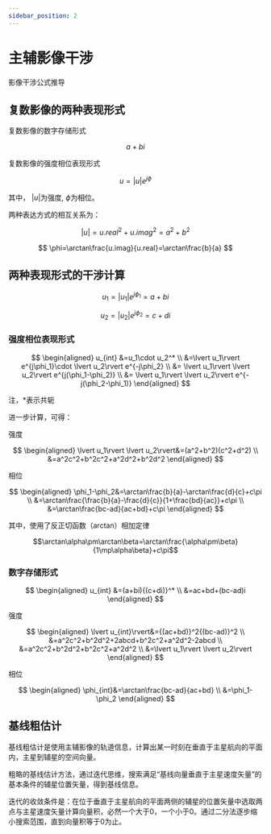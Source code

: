 ```yaml
---
sidebar_position: 2
---
```


# 主辅影像干涉

影像干涉公式推导

## 复数影像的两种表现形式

复数影像的数字存储形式

$$a+bi$$

复数影像的强度相位表现形式

$$u=\lvert u\rvert e^{j\phi}$$

其中， $\lvert u\rvert$为强度, $\phi$为相位。

两种表达方式的相互关系为：

$$
\lvert u\rvert={u.real}^2+{u.imag}^2=a^2+b^2
$$

$$
\phi=\arctan\frac{u.imag}{u.real}=\arctan\frac{b}{a}
$$

## 两种表现形式的干涉计算

$$
u_1=\lvert u_1\rvert e^{j\phi_1}=a+bi
$$

$$
u_2=\lvert u_2\rvert e^{j\phi_2}=c+di
$$

### 强度相位表现形式

$$
\begin{aligned}
   u_{int} &=u_1\cdot u_2^* \\
&=\lvert u_1\rvert e^{j\phi_1}\cdot \lvert u_2\rvert e^{-j\phi_2} \\
&= \lvert u_1\rvert \lvert u_2\rvert e^{j(\phi_1-\phi_2)} \\
&= \lvert u_1\rvert \lvert u_2\rvert e^{-j(\phi_2-\phi_1)}
\end{aligned}
$$

注，*表示共轭

进一步计算，可得：

强度

$$
\begin{aligned}
\lvert u_1\rvert \lvert u_2\rvert&=(a^2+b^2)(c^2+d^2) \\
&=a^2c^2+b^2c^2+a^2d^2+b^2d^2
\end{aligned}
$$

相位

$$
\begin{aligned}
\phi_1-\phi_2&=\arctan\frac{b}{a}-\arctan\frac{d}{c}+c\pi \\
&=\arctan\frac{\frac{b}{a}-\frac{d}{c}}{1+\frac{bd}{ac}}+c\pi \\
&=\arctan\frac{bc-ad}{ac+bd}+c\pi
\end{aligned}
$$

其中，使用了反正切函数（arctan）相加定律

$$\arctan\alpha\pm\arctan\beta=\arctan\frac{\alpha\pm\beta}{1\mp\alpha\beta}+c\pi$$

### 数字存储形式

$$
\begin{aligned}
u_{int} &=(a+bi){(c+di)}^* \\
&=ac+bd+(bc-ad)i
\end{aligned}
$$

强度

$$
\begin{aligned}
\lvert u_{int}\rvert&={(ac+bd)}^2{(bc-ad)}^2 \\
&=a^2c^2+b^2d^2+2abcd+b^2c^2+a^2d^2-2abcd \\
&=a^2c^2+b^2d^2+b^2c^2+a^2d^2 \\
&=\lvert u_1\rvert \lvert u_2\rvert
\end{aligned}
$$

相位

$$
\begin{aligned}
\phi_{int}&=\arctan\frac{bc-ad}{ac+bd} \\
&=\phi_1-\phi_2
\end{aligned}
$$

## 基线粗估计

基线粗估计是使用主辅影像的轨道信息，计算出某一时刻在垂直于主星航向的平面内，主星到辅星的空间向量。

粗略的基线估计方法，通过迭代思维，搜索满足“基线向量垂直于主星速度矢量”的基本条件的辅星位置矢量，得到基线信息。

迭代的收敛条件是：在位于垂直于主星航向的平面两侧的辅星的位置矢量中选取两点与主星速度矢量计算向量积，必然一个大于0，一个小于0。通过二分法逐步缩小搜索范围，直到向量积等于0为止。
